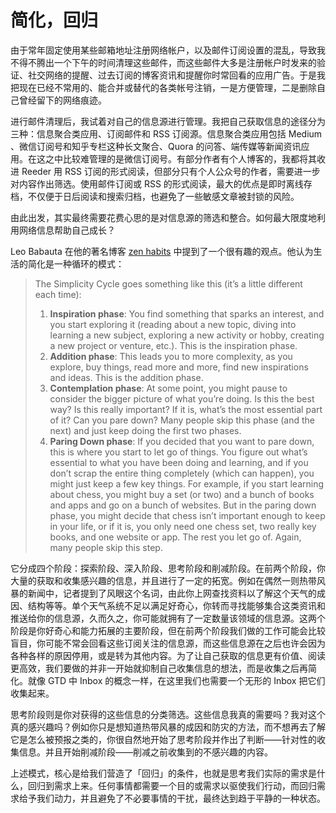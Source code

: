 # 简化，回归


由于常年固定使用某些邮箱地址注册网络帐户，以及邮件订阅设置的混乱，导致我不得不腾出一个下午的时间清理这些邮件，而这些邮件大多是注册帐户时发来的验证、社交网络的提醒、过去订阅的博客资讯和提醒你时常回看的应用广告。于是我把现在已经不常用的、能合并或替代的各类帐号注销，一是方便管理，二是删除自己曾经留下的网络痕迹。

进行邮件清理后，我试着对自己的信息源进行管理。我把自己获取信息的途径分为三种：信息聚合类应用、订阅邮件和 RSS 订阅源。信息聚合类应用包括 Medium 、微信订阅号和知乎专栏这种长文聚合、Quora 的问答、端传媒等新闻资讯应用。在这之中比较难管理的是微信订阅号。有部分作者有个人博客的，我都将其收进 Reeder 用 RSS 订阅的形式阅读，但部分只有个人公众号的作者，需要进一步对内容作出筛选。使用邮件订阅或 RSS 的形式阅读，最大的优点是即时离线存档，不仅便于日后阅读和搜索归档，也避免了一些敏感文章被封锁的风险。

由此出发，其实最终需要花费心思的是对信息源的筛选和整合。如何最大限度地利用网络信息帮助自己成长？

Leo Babauta 在他的著名博客 [zen habits](https://zenhabits.net/cycle/) 中提到了一个很有趣的观点。他认为生活的简化是一种循环的模式：

> The Simplicity Cycle goes something like this (it’s a little different each time):
> 
> 1. **Inspiration phase**: You find something that sparks an interest, and you start exploring it (reading about a new topic, diving into learning a new subject, exploring a new activity or hobby, creating a new project or venture, etc.). This is the inspiration phase.
> 2. **Addition phase**: This leads you to more complexity, as you explore, buy things, read more and more, find new inspirations and ideas. This is the addition phase.
> 3. **Contemplation phase**: At some point, you might pause to consider the bigger picture of what you’re doing. Is this the best way? Is this really important? If it is, what’s the most essential part of it? Can you pare down? Many people skip this phase (and the next) and just keep doing the first two phases.
> 4. **Paring Down phase**: If you decided that you want to pare down, this is where you start to let go of things. You figure out what’s essential to what you have been doing and learning, and if you don’t scrap the entire thing completely (which can happen), you might just keep a few key things. For example, if you start learning about chess, you might buy a set (or two) and a bunch of books and apps and go on a bunch of websites. But in the paring down phase, you might decide that chess isn’t important enough to keep in your life, or if it is, you only need one chess set, two really key books, and one website or app. The rest you let go of. Again, many people skip this step.

它分成四个阶段：探索阶段、深入阶段、思考阶段和削减阶段。在前两个阶段，你大量的获取和收集感兴趣的信息，并且进行了一定的拓宽。例如在偶然一则热带风暴的新闻中，记者提到了风眼这个名词，由此你上网查找资料以了解这个天气的成因、结构等等。单个天气系统不足以满足好奇心，你转而寻找能够集合这类资讯和推送给你的信息源，久而久之，你可能就拥有了一定数量该领域的信息源。这两个阶段是你好奇心和能力拓展的主要阶段，但在前两个阶段我们做的工作可能会比较盲目，你可能不常会回看这些订阅关注的信息源，而这些信息源在之后也许会因为各种各样的原因停用，或是转为其他内容。为了让自己获取的信息更有价值、阅读更高效，我们要做的并非一开始就抑制自己收集信息的想法，而是收集之后再简化。就像 GTD 中 Inbox 的概念一样，在这里我们也需要一个无形的 Inbox 把它们收集起来。

思考阶段则是你对获得的这些信息的分类筛选。这些信息我真的需要吗？我对这个真的感兴趣吗？例如你只是想知道热带风暴的成因和防灾的方法，而不想再去了解它是怎么被预报之类的，你很自然地开始了思考阶段并作出了判断——针对性的收集信息。并且开始削减阶段——削减之前收集到的不感兴趣的内容。

上述模式，核心是给我们营造了「回归」的条件，也就是思考我们实际的需求是什么，回归到需求上来。任何事情都需要一个目的或需求以驱使我们行动，而回归需求给予我们动力，并且避免了不必要事情的干扰，最终达到趋于平静的一种状态。
